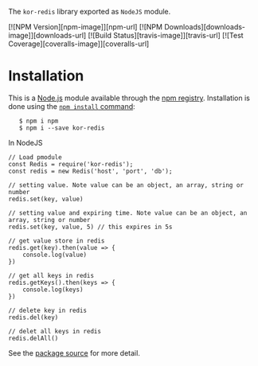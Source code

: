 The `kor-redis` library exported as ```NodeJS``` module.

[![NPM Version][npm-image]][npm-url]
[![NPM Downloads][downloads-image]][downloads-url]
[![Build Status][travis-image]][travis-url]
[![Test Coverage][coveralls-image]][coveralls-url]

# Installation

This is a [Node.js](https://nodejs.org/en/) module available through the
[npm registry](https://www.npmjs.com/). Installation is done using the
[`npm install` command](https://docs.npmjs.com/getting-started/installing-npm-packages-locally):
```
   $ npm i npm
   $ npm i --save kor-redis
```

In NodeJS

```
// Load pmodule
const Redis = require('kor-redis');
const redis = new Redis('host', 'port', 'db');

// setting value. Note value can be an object, an array, string or number
redis.set(key, value)

// setting value and expiring time. Note value can be an object, an array, string or number
redis.set(key, value, 5) // this expires in 5s

// get value store in redis
redis.get(key).then(value => {
    console.log(value)
})

// get all keys in redis
redis.getKeys().then(keys => {
    console.log(keys)
})

// delete key in redis
redis.del(key)

// delet all keys in redis
redis.delAll()
```

See the [package source](https://github.com/razaqK/kor-redis) for more detail.